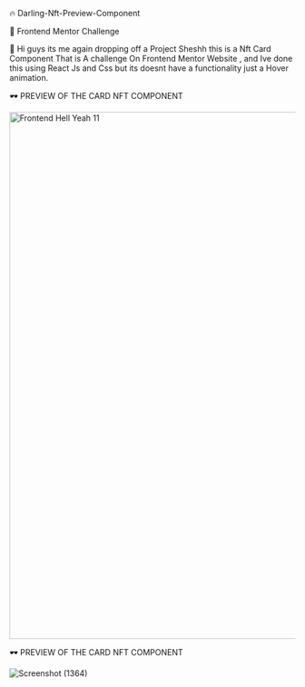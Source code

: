 🔥 Darling-Nft-Preview-Component

🚀 Frontend Mentor Challenge 

👋 Hi guys its me again dropping off a Project  Sheshh
this is a Nft Card Component That is A challenge On
Frontend Mentor Website , and Ive done this using 
React Js and Css but its doesnt have a functionality
just a Hover animation.

🕶️ PREVIEW OF THE CARD NFT COMPONENT


<img width="929" alt="Frontend Hell Yeah 11" src="https://github.com/AkoToSiJeromeEh/Darling--nft-preview-componet/assets/114987334/183b52b7-1c9c-4fa4-8411-de5b954d9d08">

🕶️ PREVIEW OF THE CARD NFT COMPONENT


![Screenshot (1364)](https://github.com/AkoToSiJeromeEh/Darling--nft-preview-componet/assets/114987334/befd536a-20ef-4575-bfe3-6d2d5445e451)
